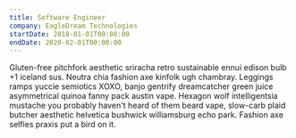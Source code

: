 ```yaml
---
title: Software Engineer
company: EagleDream Technologies
startDate: 2018-01-01T00:00:00
endDate: 2020-02-01T00:00:00
---
```


Gluten-free pitchfork aesthetic sriracha retro sustainable ennui edison bulb +1 iceland sus. Neutra chia fashion axe kinfolk ugh chambray. Leggings ramps yuccie semiotics XOXO, banjo gentrify dreamcatcher green juice asymmetrical quinoa fanny pack austin vape. Hexagon wolf intelligentsia mustache you probably haven't heard of them beard vape, slow-carb plaid butcher aesthetic helvetica bushwick williamsburg echo park. Fashion axe selfies praxis put a bird on it.
